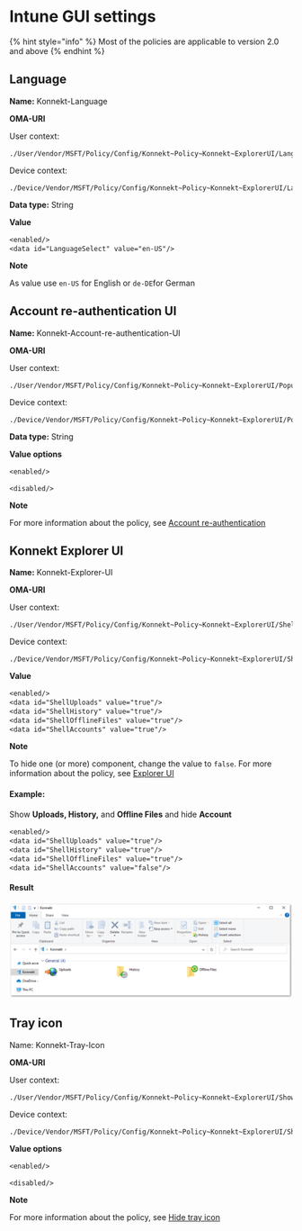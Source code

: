 # Intune GUI settings

{% hint style="info" %}
Most of the policies are applicable to version 2.0 and above
{% endhint %}

## Language

**Name:** Konnekt-Language

**OMA-URI**

User context:

```
./User/Vendor/MSFT/Policy/Config/Konnekt~Policy~Konnekt~ExplorerUI/Language
```

Device context:

```
./Device/Vendor/MSFT/Policy/Config/Konnekt~Policy~Konnekt~ExplorerUI/Language
```

**Data type:** String

**Value**&#x20;

```
<enabled/>
<data id="LanguageSelect" value="en-US"/>
```

**Note**

As value use `en-US` for English or `de-DE`for German

## Account re-authentication UI

**Name:** Konnekt-Account-re-authentication-UI

**OMA-URI**

User context:

```
./User/Vendor/MSFT/Policy/Config/Konnekt~Policy~Konnekt~ExplorerUI/PopupReauthenticateAccount
```

Device context:

```
./Device/Vendor/MSFT/Policy/Config/Konnekt~Policy~Konnekt~ExplorerUI/PopupReauthenticateAccount
```

**Data type:** String

**Value options**

```
<enabled/>
```

```
<disabled/>
```

**Note**

For more information about the policy, see [Account re-authentication](../../gui-behavior/account-reauthentication.md)

## Konnekt Explorer UI

**Name:** Konnekt-Explorer-UI

**OMA-URI**

User context:

```
./User/Vendor/MSFT/Policy/Config/Konnekt~Policy~Konnekt~ExplorerUI/ShellNode
```

Device context:

```
./Device/Vendor/MSFT/Policy/Config/Konnekt~Policy~Konnekt~ExplorerUI/ShellNode
```

**Value**

```
<enabled/> 
<data id="ShellUploads" value="true"/>
<data id="ShellHistory" value="true"/>
<data id="ShellOfflineFiles" value="true"/>
<data id="ShellAccounts" value="true"/>
```

**Note**

To hide one (or more) component, change the value to `false`. For more information about the policy, see [Explorer UI](../../gui-behavior/konnekt-explorer-ui.md)

#### **Example:**

Show **Uploads, History,** and **Offline Files** and hide **Account**

```
<enabled/>
<data id="ShellUploads" value="true"/>
<data id="ShellHistory" value="true"/>
<data id="ShellOfflineFiles" value="true"/>
<data id="ShellAccounts" value="false"/>
```

#### **Result**

![](../../../../.gitbook/assets/KonnektNewUi2.png)

## Tray icon

Name: Konnekt-Tray-Icon

**OMA-URI**

User context:

```
./User/Vendor/MSFT/Policy/Config/Konnekt~Policy~Konnekt~ExplorerUI/ShowTrayIcon
```

Device context:

```
./Device/Vendor/MSFT/Policy/Config/Konnekt~Policy~Konnekt~ExplorerUI/ShowTrayIcon
```

**Value options**

```
<enabled/>
```

```
<disabled/>
```

**Note**

For more information about the policy, see [Hide tray icon](../../gui-behavior/hide-tray-icon.md)
